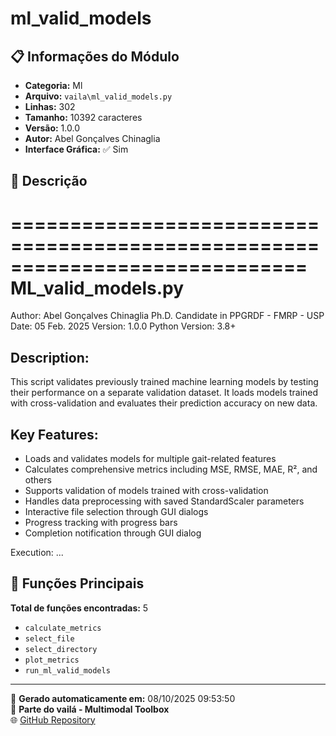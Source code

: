 # ml_valid_models

## 📋 Informações do Módulo

- **Categoria:** Ml
- **Arquivo:** `vaila\ml_valid_models.py`
- **Linhas:** 302
- **Tamanho:** 10392 caracteres
- **Versão:** 1.0.0
- **Autor:** Abel Gonçalves Chinaglia
- **Interface Gráfica:** ✅ Sim

## 📖 Descrição


=============================================================================
ML_valid_models.py
=============================================================================
Author: Abel Gonçalves Chinaglia
Ph.D. Candidate in PPGRDF - FMRP - USP
Date: 05 Feb. 2025
Version: 1.0.0
Python Version: 3.8+

Description:
------------
This script validates previously trained machine learning models by testing
their performance on a separate validation dataset. It loads models trained
with cross-validation and evaluates their prediction accuracy on new data.

Key Features:
--------------
- Loads and validates models for multiple gait-related features
- Calculates comprehensive metrics including MSE, RMSE, MAE, R², and others
- Supports validation of models trained with cross-validation
- Handles data preprocessing with saved StandardScaler parameters
- Interactive file selection through GUI dialogs
- Progress tracking with progress bars
- Completion notification through GUI dialog

Execution:
...

## 🔧 Funções Principais

**Total de funções encontradas:** 5

- `calculate_metrics`
- `select_file`
- `select_directory`
- `plot_metrics`
- `run_ml_valid_models`




---

📅 **Gerado automaticamente em:** 08/10/2025 09:53:50  
🔗 **Parte do vailá - Multimodal Toolbox**  
🌐 [GitHub Repository](https://github.com/vaila-multimodaltoolbox/vaila)

